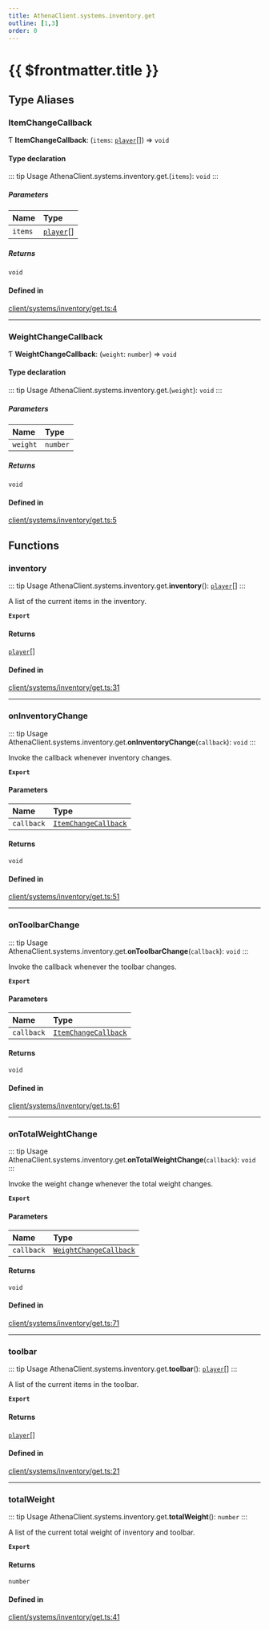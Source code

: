 ```yaml
---
title: AthenaClient.systems.inventory.get
outline: [1,3]
order: 0
---
```


# {{ $frontmatter.title }}


## Type Aliases

### ItemChangeCallback

Ƭ **ItemChangeCallback**: (`items`: [`player`](server_config.md#player)[]) => `void`

#### Type declaration

::: tip Usage
AthenaClient.systems.inventory.get.(`items`): `void`
:::

##### Parameters

| Name | Type |
| :------ | :------ |
| `items` | [`player`](server_config.md#player)[] |

##### Returns

`void`

#### Defined in

[client/systems/inventory/get.ts:4](https://github.com/Stuyk/altv-athena/blob/9e819c0/src/core/client/systems/inventory/get.ts#L4)

___

### WeightChangeCallback

Ƭ **WeightChangeCallback**: (`weight`: `number`) => `void`

#### Type declaration

::: tip Usage
AthenaClient.systems.inventory.get.(`weight`): `void`
:::

##### Parameters

| Name | Type |
| :------ | :------ |
| `weight` | `number` |

##### Returns

`void`

#### Defined in

[client/systems/inventory/get.ts:5](https://github.com/Stuyk/altv-athena/blob/9e819c0/src/core/client/systems/inventory/get.ts#L5)

## Functions

### inventory

::: tip Usage
AthenaClient.systems.inventory.get.**inventory**(): [`player`](server_config.md#player)[]
:::

A list of the current items in the inventory.

**`Export`**

#### Returns

[`player`](server_config.md#player)[]

#### Defined in

[client/systems/inventory/get.ts:31](https://github.com/Stuyk/altv-athena/blob/9e819c0/src/core/client/systems/inventory/get.ts#L31)

___

### onInventoryChange

::: tip Usage
AthenaClient.systems.inventory.get.**onInventoryChange**(`callback`): `void`
:::

Invoke the callback whenever inventory changes.

**`Export`**

#### Parameters

| Name | Type |
| :------ | :------ |
| `callback` | [`ItemChangeCallback`](client_systems_inventory_get.md#ItemChangeCallback) |

#### Returns

`void`

#### Defined in

[client/systems/inventory/get.ts:51](https://github.com/Stuyk/altv-athena/blob/9e819c0/src/core/client/systems/inventory/get.ts#L51)

___

### onToolbarChange

::: tip Usage
AthenaClient.systems.inventory.get.**onToolbarChange**(`callback`): `void`
:::

Invoke the callback whenever the toolbar changes.

**`Export`**

#### Parameters

| Name | Type |
| :------ | :------ |
| `callback` | [`ItemChangeCallback`](client_systems_inventory_get.md#ItemChangeCallback) |

#### Returns

`void`

#### Defined in

[client/systems/inventory/get.ts:61](https://github.com/Stuyk/altv-athena/blob/9e819c0/src/core/client/systems/inventory/get.ts#L61)

___

### onTotalWeightChange

::: tip Usage
AthenaClient.systems.inventory.get.**onTotalWeightChange**(`callback`): `void`
:::

Invoke the weight change whenever the total weight changes.

**`Export`**

#### Parameters

| Name | Type |
| :------ | :------ |
| `callback` | [`WeightChangeCallback`](client_systems_inventory_get.md#WeightChangeCallback) |

#### Returns

`void`

#### Defined in

[client/systems/inventory/get.ts:71](https://github.com/Stuyk/altv-athena/blob/9e819c0/src/core/client/systems/inventory/get.ts#L71)

___

### toolbar

::: tip Usage
AthenaClient.systems.inventory.get.**toolbar**(): [`player`](server_config.md#player)[]
:::

A list of the current items in the toolbar.

**`Export`**

#### Returns

[`player`](server_config.md#player)[]

#### Defined in

[client/systems/inventory/get.ts:21](https://github.com/Stuyk/altv-athena/blob/9e819c0/src/core/client/systems/inventory/get.ts#L21)

___

### totalWeight

::: tip Usage
AthenaClient.systems.inventory.get.**totalWeight**(): `number`
:::

A list of the current total weight of inventory and toolbar.

**`Export`**

#### Returns

`number`

#### Defined in

[client/systems/inventory/get.ts:41](https://github.com/Stuyk/altv-athena/blob/9e819c0/src/core/client/systems/inventory/get.ts#L41)
